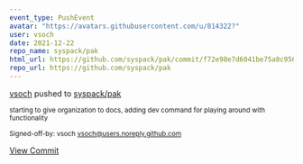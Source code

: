 ```yaml
---
event_type: PushEvent
avatar: "https://avatars.githubusercontent.com/u/814322?"
user: vsoch
date: 2021-12-22
repo_name: syspack/pak
html_url: https://github.com/syspack/pak/commit/f72e98e7d6041be75a0c956d4aab377142c9110f
repo_url: https://github.com/syspack/pak
---
```


<a href='https://github.com/vsoch' target='_blank'>vsoch</a> pushed to <a href='https://github.com/syspack/pak' target='_blank'>syspack/pak</a>

<small>starting to give organization to docs, adding dev command for playing around with functionality

Signed-off-by: vsoch <vsoch@users.noreply.github.com></small>

<a href='https://github.com/syspack/pak/commit/f72e98e7d6041be75a0c956d4aab377142c9110f' target='_blank'>View Commit</a>